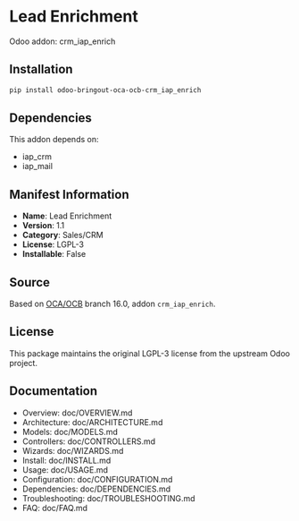 # Lead Enrichment

Odoo addon: crm_iap_enrich

## Installation

```bash
pip install odoo-bringout-oca-ocb-crm_iap_enrich
```

## Dependencies

This addon depends on:
- iap_crm
- iap_mail

## Manifest Information

- **Name**: Lead Enrichment
- **Version**: 1.1
- **Category**: Sales/CRM
- **License**: LGPL-3
- **Installable**: False

## Source

Based on [OCA/OCB](https://github.com/OCA/OCB) branch 16.0, addon `crm_iap_enrich`.

## License

This package maintains the original LGPL-3 license from the upstream Odoo project.

## Documentation

- Overview: doc/OVERVIEW.md
- Architecture: doc/ARCHITECTURE.md
- Models: doc/MODELS.md
- Controllers: doc/CONTROLLERS.md
- Wizards: doc/WIZARDS.md
- Install: doc/INSTALL.md
- Usage: doc/USAGE.md
- Configuration: doc/CONFIGURATION.md
- Dependencies: doc/DEPENDENCIES.md
- Troubleshooting: doc/TROUBLESHOOTING.md
- FAQ: doc/FAQ.md
